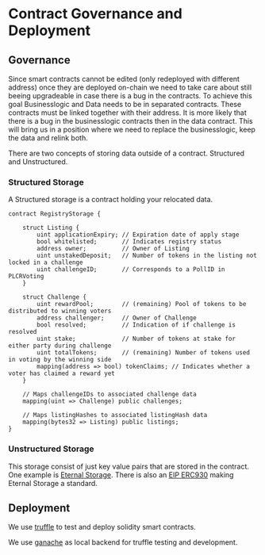 # Contract Governance and Deployment

## Governance

Since smart contracts cannot be edited (only redeployed with different address) once they are deployed on-chain we need 
to take care about still beeing upgradeable in case there is a bug in the contracts. To achieve this goal Businesslogic 
and Data needs to be in separated contracts. These contracts must be linked together with their address. It is more 
likely that there is a bug in the businesslogic contracts then in the data contract. This will bring us in a position 
where we need to replace the businesslogic, keep the data and relink both.

There are two concepts of storing data outside of a contract. Structured and Unstructured.

### Structured Storage

A Structured storage is a contract holding your relocated data. 

```solidity
contract RegistryStorage {

    struct Listing {
        uint applicationExpiry; // Expiration date of apply stage
        bool whitelisted;       // Indicates registry status
        address owner;          // Owner of Listing
        uint unstakedDeposit;   // Number of tokens in the listing not locked in a challenge
        uint challengeID;       // Corresponds to a PollID in PLCRVoting
    }

    struct Challenge {
        uint rewardPool;        // (remaining) Pool of tokens to be distributed to winning voters
        address challenger;     // Owner of Challenge
        bool resolved;          // Indication of if challenge is resolved
        uint stake;             // Number of tokens at stake for either party during challenge
        uint totalTokens;       // (remaining) Number of tokens used in voting by the winning side
        mapping(address => bool) tokenClaims; // Indicates whether a voter has claimed a reward yet
    }
    
    // Maps challengeIDs to associated challenge data
    mapping(uint => Challenge) public challenges;
    
    // Maps listingHashes to associated listingHash data
    mapping(bytes32 => Listing) public listings;
}
```

### Unstructured Storage

This storage consist of just key value pairs that are stored in the contract. One example is [Eternal Storage](https://medium.com/rocket-pool/upgradable-solidity-contract-design-54789205276d).
There is also an [EIP ERC930](https://github.com/ethereum/EIPs/issues/930) making Eternal Storage a standard. 

## Deployment

We use [truffle](https://github.com/trufflesuite/truffle) to test and deploy solidity smart contracts.

We use [ganache](https://github.com/trufflesuite/ganache-cli) as local backend for truffle testing and development.

